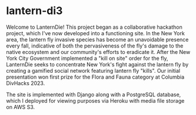 # lantern-di3
Welcome to LanternDie! This project began as a collaborative hackathon project, which I've now developed into a functioning site. In the New York area, the lantern fly invasive species has become an unavoidable presence every fall, indicative of both the pervasiveness of the fly's damage to the native ecosystem and our community's efforts to eradicate it. After the New York City Government implemented a "kill on site" order for the fly, LanternDie seeks to concentrate New York's fight against the lantern fly by creating a gamified social network featuring lantern fly "kills". Our initial presentation won first prize for the Flora and Fauna category at Columbia DivHacks 2023.


The site is implemented with Django along with a PostgreSQL database, which I deployed for viewing purposes via Heroku with media file storage on AWS S3. 
